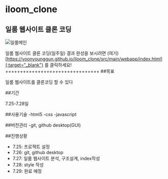 # iloom_clone
## 일룸 웹사이트 클론 코딩 
![일룸메인](https://www.businesspost.co.kr/news/photo/202109/20210910160001_41451.jpg)

일룸 웹사이트 클론 코딩(일주일)
결과 완성을 보시려면 (여기)[https://yoonyounggun.github.io/iloom_clone/src/main/webapp/index.html]{:target="_blank"} 를 클릭하세요!
++++++++++++++++++++++++++++++++
##목표

일룸 웹사이트를 클론코딩 할 수 있다

##기간

7.25-7.28일 

##사용기술
-html5
-css
-javascript

##버전관리
-git, github desktop(GUI)

##진행상황
- 7.25: 프로젝트 설정
- 7.26: git, github desktop
- 7.27: 일룸 웹사이트 분석, 구조설계, index작성
- 7.28: style 작성
- 7.29: 완료 예정 
